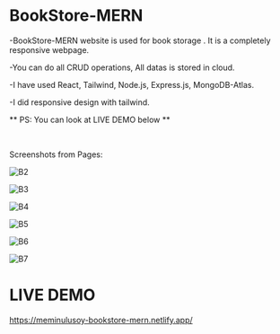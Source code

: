 # BookStore-MERN

-BookStore-MERN website is used for book storage . It is a completely responsive webpage.

-You can do all CRUD operations, All datas is stored in cloud. 

-I have used React, Tailwind, Node.js, Express.js, MongoDB-Atlas.

-I did responsive design with tailwind.


** PS: You can look at LIVE DEMO below **

<br>

Screenshots from Pages:

![B2](https://github.com/MEminUlusoy/PhotoProject/assets/68780064/dd474540-8cfa-449f-810f-6a890c1fa06f)

![B3](https://github.com/MEminUlusoy/PhotoProject/assets/68780064/06cb962b-4b58-4e40-b9b7-dd1ae99fd36b)

![B4](https://github.com/MEminUlusoy/PhotoProject/assets/68780064/86633d0b-451b-4dee-8008-258db5906465)

![B5](https://github.com/MEminUlusoy/PhotoProject/assets/68780064/8694e11f-3a57-465b-816e-eaf3217a63e3)

![B6](https://github.com/MEminUlusoy/PhotoProject/assets/68780064/1f7b537b-8d85-479d-bfb2-1ba9205769ee)

![B7](https://github.com/MEminUlusoy/PhotoProject/assets/68780064/3e6eebfe-493e-455a-b2a7-feabc374b4d8)

<h1>LIVE DEMO</h1>

https://meminulusoy-bookstore-mern.netlify.app/
